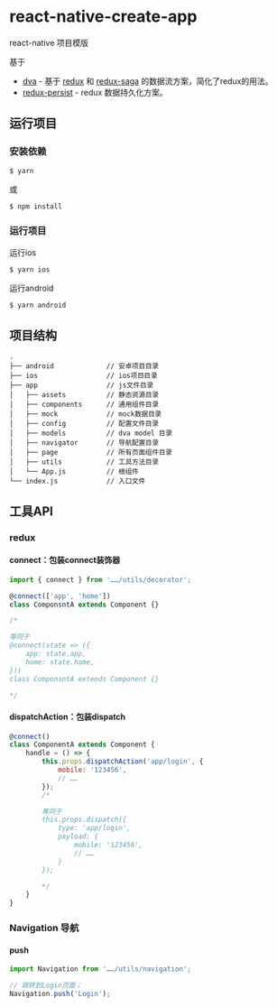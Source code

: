 # react-native-create-app
react-native 项目模版

基于
* [dva](https://dvajs.com/) - 基于 [redux](https://github.com/reduxjs/redux) 和 [redux-saga](https://github.com/redux-saga/redux-saga) 的数据流方案，简化了redux的用法。
* [redux-persist](https://github.com/rt2zz/redux-persist) - redux 数据持久化方案。

## 运行项目

### 安装依赖
```bash
$ yarn
```
或
```bash
$ npm install
```

### 运行项目
运行ios

```bash
$ yarn ios
```

运行android

```bash
$ yarn android
```

## 项目结构
```
.
├── android             // 安卓项目目录
├── ios                 // ios项目目录
├── app                 // js文件目录
│   ├── assets          // 静态资源目录
│   ├── components      // 通用组件目录
│   ├── mock            // mock数据目录
│   ├── config          // 配置文件目录
│   ├── models          // dva model 目录
│   ├── navigator       // 导航配置目录
│   ├── page            // 所有页面组件目录
│   ├── utils           // 工具方法目录
│   └── App.js          // 根组件
└── index.js            // 入口文件
```

## 工具API

### redux
#### connect：包装connect装饰器
```js
import { connect } from '……/utils/decorator';

@connect(['app', 'home'])
class ComponsntA extends Component {}

/*

等同于
@connect(state => ({
    app: state.app,
    home: state.home,
}))
class ComponsntA extends Component {}

*/
```

#### dispatchAction：包装dispatch
```js
@connect()
class ComponentA extends Component {
    handle = () => {
        this.props.dispatchAction('app/login', {
            mobile: '123456',
            // ……
        });
        /*

        等同于
        this.props.dispatch({
            type: 'app/login',
            payload: {
                mobile: '123456',
                // ……
            }
        });

        */
    }
}
```

### Navigation 导航
#### push
```js
import Navigation from '……/utils/navigation';

// 跳转到Login页面；
Navigation.push('Login');
```
